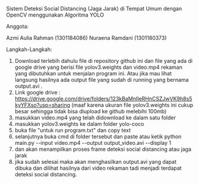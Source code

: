 Sistem Deteksi Social Distancing (Jaga Jarak) di Tempat Umum dengan OpenCV menggunakan Algoritma YOLO

Anggota:

Azmi Aulia Rahman (1301184086)
Nuraena Ramdani (1301180373)

Langkah-Langkah:
1. Download terlebih dahulu file di repository github ini dan file yang ada di google drive yang berisi file yolov3.weights dan video.mp4 rekaman yang dibutuhkan untuk menjalan program ini.
Atau jika mau lihat langsung hasilnya ada output file yang sudah di running yang bernama output.avi .
2. Link google drive : https://drive.google.com/drive/folders/123kBaMnIIeRHnCSZJwVK9h8s5kyYFXso?usp=sharing 
(maaf karena ukuran file yolov3.weights ini cukup besar sehingga tidak bisa diupload ke github melebihi 100mb)
2. masukkan video.mp4 yang telah didownload ke dalam satu folder
2. masukkan yolov3.weights ke dalam folder yolo-coco
3. buka file "untuk run program.txt" dan copy text 
4. selanjutnya buka cmd di folder tersebut dan paste atau ketik
python main.py --input video.mp4 --output output_video.avi --display 1
5. dan akan menampilkan proses frame deteksi social distancing atau jaga jarak
6. jika sudah selesai maka akan menghasilkan output.avi yang dapat dibuka dan dilihat hasilnya dari video rekaman tadi menjadi terdapat deteksi social distancing.